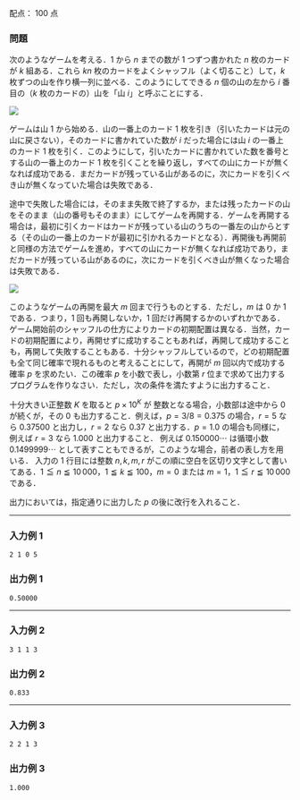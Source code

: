 配点： $100$ 点

### 問題

次のようなゲームを考える．$1$ から $n$ までの数が $1$ つずつ書かれた $n$ 枚のカードが $k$ 組ある．これら $kn$ 枚のカードをよくシャッフル（よく切ること）して，$k$ 枚ずつの山を作り横一列に並べる．このようにしてできる $n$ 個の山の左から $i$ 番目の（$k$ 枚のカードの）山を「山 $i$」と呼ぶことにする．

![](https://img.atcoder.jp/joi2006yo/2006-yo-t5-fig_base.png)

ゲームは山 $1$ から始める．山の一番上のカード $1$ 枚を引き（引いたカードは元の山に戻さない），そのカードに書かれていた数が $i$ だった場合には山 $i$ の一番上のカード $1$ 枚を引く．このようにして，引いたカードに書かれていた数を番号とする山の一番上のカード $1$ 枚を引くことを繰り返し，すべての山にカードが無くなれば成功である．まだカードが残っている山があるのに，次にカードを引くべき山が無くなっていた場合は失敗である．

途中で失敗した場合には，そのまま失敗で終了するか，または残ったカードの山をそのまま（山の番号もそのまま）にしてゲームを再開する．ゲームを再開する場合は，最初に引くカードはカードが残っている山のうちの一番左の山からとする（その山の一番上のカードが最初に引かれるカードとなる）．再開後も再開前と同様の方法でゲームを進め，すべての山にカードが無くなれば成功であり，まだカードが残っている山があるのに，次にカードを引くべき山が無くなった場合は失敗である．

![](https://img.atcoder.jp/joi2006yo/2006-yo-t5-fig_sample.png)

このようなゲームの再開を最大 $m$ 回まで行うものとする．ただし，$m$ は $0$ か $1$ である．つまり，$1$ 回も再開しないか，$1$ 回だけ再開するかのいずれかである．ゲーム開始前のシャッフルの仕方によりカードの初期配置は異なる．当然，カードの初期配置により，再開せずに成功することもあれば，再開して成功することも，再開して失敗することもある．十分シャッフルしているので，どの初期配置も全て同じ確率で現れるものと考えることにして，再開が $m$ 回以内で成功する確率 $p$ を求めたい．この確率 $p$ を小数で表し，小数第 $r$ 位まで求めて出力するプログラムを作りなさい．ただし，次の条件を満たすように出力すること．

十分大きい正整数 $K$ を取ると $p \times 10^K$ が 整数となる場合，小数部は途中から $0$ が続くが，その $0$ も出力すること．例えば，$p = 3/8 = 0.375$ の場合，$r = 5$ なら $0.37500$ と出力し，$r = 2$ なら $0.37$ と出力する．$p = 1.0$ の場合も同様に，例えば $r = 3$ なら $1.000$ と出力すること．
例えば $0.150000\cdots$ は循環小数 $0.1499999\cdots$ として表すこともできるが，このような場合，前者の表し方を用いる．
入力の $1$ 行目には整数 $n, k, m, r$ がこの順に空白を区切り文字として書いてある．$1 \leqq n \leqq 10\,000$，$1 \leqq k \leqq 100$，$m = 0$ または $m = 1$，$1 \leqq r \leqq 10\,000$ である．

出力においては，指定通りに出力した $p$ の後に改行を入れること．

---

### 入力例 1

~~~
2 1 0 5
~~~

### 出力例 1

~~~
0.50000
~~~

---

### 入力例 2

~~~
3 1 1 3
~~~

### 出力例 2

~~~
0.833
~~~

---

### 入力例 3

~~~
2 2 1 3
~~~

### 出力例 3

~~~
1.000
~~~
